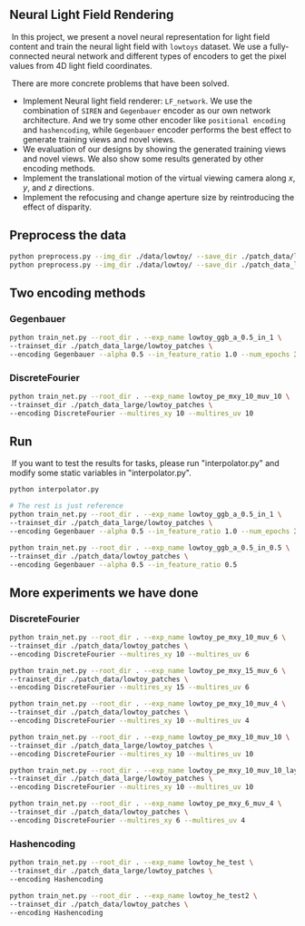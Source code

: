 ## Neural Light Field Rendering

​	In this project, we present a novel neural representation for light field content and train the neural light field with `lowtoys` dataset. We use a fully-connected neural network and different types of encoders to get the pixel values from 4D light field coordinates.

​	There are more concrete problems that have been solved.

- Implement Neural light field renderer: `LF_network`. We use the combination of `SIREN` and `Gegenbauer` encoder as our own network architecture. And we try some other encoder like `positional encoding` and `hashencoding`, while `Gegenbauer` encoder performs the best effect to generate training views and novel views.
- We evaluation of our designs by showing the generated training views and novel views. We also show some results generated by other encoding methods.
- Implement the translational motion of the virtual viewing camera along $x$, $y$, and $z$ directions.
-  Implement the refocusing and change aperture size by reintroducing the effect of disparity.

## Preprocess the data

```bash
python preprocess.py --img_dir ./data/lowtoy/ --save_dir ./patch_data/lowtoy_patches
python preprocess.py --img_dir ./data/lowtoy/ --save_dir ./patch_data_large/lowtoy_patches
```

## Two encoding methods

### Gegenbauer 

```bash
python train_net.py --root_dir . --exp_name lowtoy_ggb_a_0.5_in_1 \
--trainset_dir ./patch_data_large/lowtoy_patches \
--encoding Gegenbauer --alpha 0.5 --in_feature_ratio 1.0 --num_epochs 3000
```

### DiscreteFourier

```bash
python train_net.py --root_dir . --exp_name lowtoy_pe_mxy_10_muv_10 \
--trainset_dir ./patch_data_large/lowtoy_patches \
--encoding DiscreteFourier --multires_xy 10 --multires_uv 10
```

## Run 

​	If you want to test the results for tasks, please run "interpolator.py" and modify some static variables in "interpolator.py".

```bash
python interpolator.py 

# The rest is just reference
python train_net.py --root_dir . --exp_name lowtoy_ggb_a_0.5_in_1 \
--trainset_dir ./patch_data_large/lowtoy_patches \
--encoding Gegenbauer --alpha 0.5 --in_feature_ratio 1.0 --num_epochs 3000

python train_net.py --root_dir . --exp_name lowtoy_ggb_a_0.5_in_0.5 \
--trainset_dir ./patch_data/lowtoy_patches \
--encoding Gegenbauer --alpha 0.5 --in_feature_ratio 0.5
```

## More experiments we have done

### DiscreteFourier

```bash
python train_net.py --root_dir . --exp_name lowtoy_pe_mxy_10_muv_6 \
--trainset_dir ./patch_data/lowtoy_patches \
--encoding DiscreteFourier --multires_xy 10 --multires_uv 6 

python train_net.py --root_dir . --exp_name lowtoy_pe_mxy_15_muv_6 \
--trainset_dir ./patch_data/lowtoy_patches \
--encoding DiscreteFourier --multires_xy 15 --multires_uv 6

python train_net.py --root_dir . --exp_name lowtoy_pe_mxy_10_muv_4 \
--trainset_dir ./patch_data/lowtoy_patches \
--encoding DiscreteFourier --multires_xy 10 --multires_uv 4

python train_net.py --root_dir . --exp_name lowtoy_pe_mxy_10_muv_10 \
--trainset_dir ./patch_data_large/lowtoy_patches \
--encoding DiscreteFourier --multires_xy 10 --multires_uv 10

python train_net.py --root_dir . --exp_name lowtoy_pe_mxy_10_muv_10_layer_6_hidden_256 \
--trainset_dir ./patch_data_large/lowtoy_patches \
--encoding DiscreteFourier --multires_xy 10 --multires_uv 10 

python train_net.py --root_dir . --exp_name lowtoy_pe_mxy_6_muv_4 \
--trainset_dir ./patch_data/lowtoy_patches \
--encoding DiscreteFourier --multires_xy 6 --multires_uv 4 
```

### Hashencoding

```bash
python train_net.py --root_dir . --exp_name lowtoy_he_test \
--trainset_dir ./patch_data_large/lowtoy_patches \
--encoding Hashencoding

python train_net.py --root_dir . --exp_name lowtoy_he_test2 \
--trainset_dir ./patch_data/lowtoy_patches \
--encoding Hashencoding 
```



